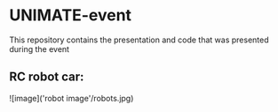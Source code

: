 # UNIMATE-event
This repository contains the presentation and code that was presented during the event

## RC robot car: 

![image]('robot image'/robots.jpg) 
